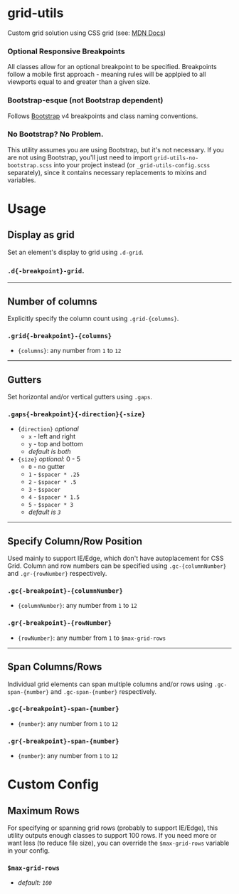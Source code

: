 # grid-utils
Custom grid solution using CSS grid (see: [MDN Docs](https://developer.mozilla.org/en-US/docs/Web/CSS/CSS_Grid_Layout))

### Optional Responsive Breakpoints
All classes allow for an optional breakpoint to be specified. Breakpoints follow a mobile first approach - meaning rules will be applpied to all viewports equal to and greater than a given size.

### Bootstrap-esque (not Bootstrap dependent)
Follows [Bootstrap](http://getbootstrap.com/) v4 breakpoints and class naming conventions.

### No Bootstrap? No Problem.
This utility assumes you are using Bootstrap, but it's not necessary. If you are not using Bootstrap, you'll just need to import `grid-utils-no-bootstrap.scss` into your project instead (or `_grid-utils-config.scss` separately), since it contains necessary replacements to mixins and variables.

Usage
===

## Display as grid
Set an element's display to grid using `.d-grid`.

### `.d{-breakpoint}-grid`.

---

## Number of columns
Explicitly specify the column count using `.grid-{columns}`.

### `.grid{-breakpoint}-{columns}`
* `{columns}`: any number from `1` to `12`

---

## Gutters
Set horizontal and/or vertical gutters using `.gaps`.

### `.gaps{-breakpoint}{-direction}{-size}`
 * `{direction}` *optional*
    * `x` - left and right
    * `y` - top and bottom
    * *default is both*
 * `{size}` *optional*: 0 - 5
    * `0` - no gutter
    * `1` - `$spacer * .25`
    * `2` - `$spacer * .5`
    * `3` - `$spacer`
    * `4` - `$spacer * 1.5`
    * `5` - `$spacer * 3`
    * *default is `3`*

---

## Specify Column/Row Position
Used mainly to support IE/Edge, which don't have autoplacement for CSS Grid. Column and row numbers can be specified using `.gc-{columnNumber}` and `.gr-{rowNumber}` respectively.
### `.gc{-breakpoint}-{columnNumber}`
* `{columnNumber}`: any number from `1` to `12`
### `.gr{-breakpoint}-{rowNumber}`
* `{rowNumber}`: any number from `1` to `$max-grid-rows`

---

## Span Columns/Rows
Individual grid elements can span multiple columns and/or rows using `.gc-span-{number}` and `.gc-span-{number}` respectively.
### `.gc{-breakpoint}-span-{number}`
* `{number}`: any number from `1` to `12`
### `.gr{-breakpoint}-span-{number}`
* `{number}`: any number from `1` to `12`

Custom Config
===
## Maximum Rows
For specifying or spanning grid rows (probably to support IE/Edge), this utility outputs enough classes to support 100 rows. If you need more or want less (to reduce file size), you can override the `$max-grid-rows` variable in your config.
### `$max-grid-rows`
* *default: `100`*
